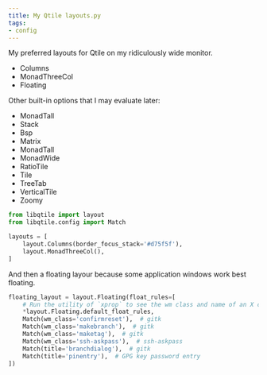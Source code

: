 ```yaml
---
title: My Qtile layouts.py
tags:
- config
---
```


My preferred layouts for Qtile on my ridiculously wide monitor.

* Columns
* MonadThreeCol
* Floating

Other built-in options that I may evaluate later:

* MonadTall
* Stack
* Bsp
* Matrix
* MonadTall
* MonadWide
* RatioTile
* Tile
* TreeTab
* VerticalTile
* Zoomy

````python
from libqtile import layout
from libqtile.config import Match

layouts = [
    layout.Columns(border_focus_stack='#d75f5f'),
    layout.MonadThreeCol(),
]
````

And then a floating layour because some application windows work best floating.

````python
floating_layout = layout.Floating(float_rules=[
    # Run the utility of `xprop` to see the wm class and name of an X client.
    *layout.Floating.default_float_rules,
    Match(wm_class='confirmreset'),  # gitk
    Match(wm_class='makebranch'),  # gitk
    Match(wm_class='maketag'),  # gitk
    Match(wm_class='ssh-askpass'),  # ssh-askpass
    Match(title='branchdialog'),  # gitk
    Match(title='pinentry'),  # GPG key password entry
])
````
